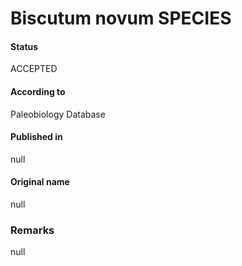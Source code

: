 Biscutum novum SPECIES
=======

#### Status
ACCEPTED

#### According to
Paleobiology Database

#### Published in
null

#### Original name
null

### Remarks
null